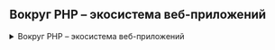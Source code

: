 ## Вокруг PHP – экосистема веб-приложений

<details class="block" data-block="Вокруг PHP – экосистема веб-приложений">
<summary>Вокруг PHP – экосистема веб-приложений</summary>

- [Lesson_1. Консольный PHP](Lesson_1)
- [Lesson_2. Backend API](Lesson_2)
- [Lesson_3. Тестирование приложений](Lesson_3)
- [Lesson_4. Продвинутое unit-тестирование](Lesson_4)
- [Lesson_5. Кэширование в PHP](Lesson_5)
- [Lesson_6. Очереди в PHP](Lesson_6)

</details>
